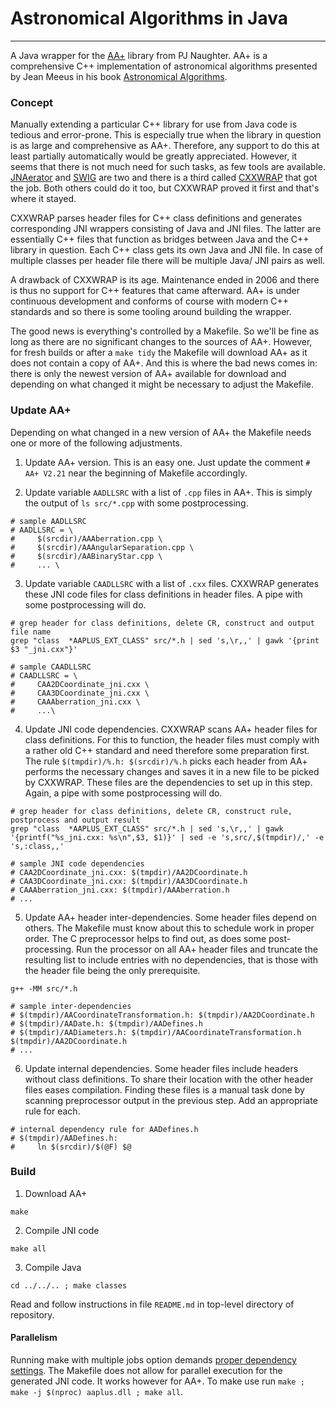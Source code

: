 # Astronomical Algorithms in Java
---
A Java wrapper for the [AA+](http://www.naughter.com/aa.html) library from PJ Naughter. AA+ is a comprehensive C++ implementation of astronomical algorithms presented by Jean Meeus in his book [Astronomical Algorithms](http://www.willbell.com/math/mc1.htm).

### Concept

Manually extending a particular C++ library for use from Java code is tedious and error-prone. This is especially true when the library in question is as large and comprehensive as AA+. Therefore, any support to do this at least partially automatically would be greatly appreciated. However, it seems that there is not much need for such tasks, as few tools are available. [JNAerator](https://github.com/nativelibs4java/JNAerator) and [SWIG](http://www.swig.org/index.php) are two and there is a third called [CXXWRAP](http://sourceforge.net/projects/cxxwrap/) that got the job. Both others could do it too, but CXXWRAP proved it first and that's where it stayed.

CXXWRAP parses header files for C++ class definitions and generates corresponding JNI wrappers consisting of Java and JNI files. The latter are essentially C++ files that function as bridges between Java and the C++ library in question. Each C++ class gets its own Java and JNI file. In case of multiple classes per header file there will be multiple Java/ JNI pairs as well.

A drawback of CXXWRAP is its age. Maintenance ended in 2006 and there is thus no support for C++ features that came afterward. AA+ is under continuous development and conforms of course with modern C++ standards and so there is some tooling around building the wrapper.

The good news is everything's controlled by a Makefile. So we'll be fine as long as there are no significant changes to the sources of AA+. However, for fresh builds or after a `make tidy` the Makefile will download AA+ as it does not contain a copy of AA+. And this is where the bad news comes in: there is only the newest version of AA+ available for download and depending on what changed it might be necessary to adjust the Makefile.

### Update AA+

Depending on what changed in a new version of AA+ the Makefile needs one or more of the following adjustments.

1. Update AA+ version. This is an easy one. Just update the comment `# AA+ V2.21` near the beginning of Makefile accordingly.

2. Update variable `AADLLSRC` with a list of `.cpp` files in AA+. This is simply the output of `ls src/*.cpp` with some postprocessing.
  ```
  # sample AADLLSRC
  # AADLLSRC = \
  # 	$(srcdir)/AAAberration.cpp \
  # 	$(srcdir)/AAAngularSeparation.cpp \
  # 	$(srcdir)/AABinaryStar.cpp \
  # 	... \

  ```

3. Update variable `CAADLLSRC` with a list of `.cxx` files. CXXWRAP generates these JNI code files for class definitions in header files. A pipe with some postprocessing will do.
  ```
  # grep header for class definitions, delete CR, construct and output file name
  grep "class  *AAPLUS_EXT_CLASS" src/*.h | sed 's,\r,,' | gawk '{print $3 "_jni.cxx"}'

  # sample CAADLLSRC
  # CAADLLSRC = \
  # 	CAA2DCoordinate_jni.cxx \
  # 	CAA3DCoordinate_jni.cxx \
  # 	CAAAberration_jni.cxx \
  # 	...\

  ```

4. Update JNI code dependencies. CXXWRAP scans AA+ header files for class definitions. For this to function, the header files must comply with a rather old C++ standard and need therefore some preparation first. The rule `$(tmpdir)/%.h: $(srcdir)/%.h` picks each header from AA+ performs the necessary changes and saves it in a new file to be picked by CXXWRAP. These files are the dependencies to set up in this step. Again, a pipe with some postprocessing will do.
  ```
  # grep header for class definitions, delete CR, construct rule, postprocess and output result
  grep "class  *AAPLUS_EXT_CLASS" src/*.h | sed 's,\r,,' | gawk '{printf("%s_jni.cxx: %s\n",$3, $1)}' | sed -e 's,src/,$(tmpdir)/,' -e 's,:class,,'

  # sample JNI code dependencies
  # CAA2DCoordinate_jni.cxx: $(tmpdir)/AA2DCoordinate.h
  # CAA3DCoordinate_jni.cxx: $(tmpdir)/AA3DCoordinate.h
  # CAAAberration_jni.cxx: $(tmpdir)/AAAberration.h
  # ...

  ```

5. Update AA+ header inter-dependencies. Some header files depend on others. The Makefile must know about this to schedule work in proper order. The C preprocessor helps to find out, as does some post-processing. Run the processor on all AA+ header files and truncate the resulting list to include entries with no dependencies, that is those with the header file being the only prerequisite.
  ```
  g++ -MM src/*.h

  # sample inter-dependencies
  # $(tmpdir)/AACoordinateTransformation.h: $(tmpdir)/AA2DCoordinate.h
  # $(tmpdir)/AADate.h: $(tmpdir)/AADefines.h
  # $(tmpdir)/AADiameters.h: $(tmpdir)/AACoordinateTransformation.h $(tmpdir)/AA2DCoordinate.h
  # ...

  ```

6. Update internal dependencies. Some header files include headers without class definitions. To share their location with the other header files eases compilation. Finding these files is a manual task done by scanning preprocessor output in the previous step. Add an appropriate rule for each.
  ```
  # internal dependency rule for AADefines.h
  # $(tmpdir)/AADefines.h:
  # 	ln $(srcdir)/$(@F) $@

  ```

### Build
1. Download AA+
  ```
  make
  ```

2. Compile JNI code
  ```
  make all
  ```

3. Compile Java
  ```
  cd ../../.. ; make classes
  ```

  Read and follow instructions in file `README.md` in top-level directory of repository.

#### Parallelism
Running make with multiple jobs option demands [proper dependency settings](https://www.cmcrossroads.com/article/pitfalls-and-benefits-gnu-make-parallelization). The Makefile does not allow for parallel execution for the generated JNI code. It works however for AA+. To make use run `make ; make -j $(nproc) aaplus.dll ; make all`.
